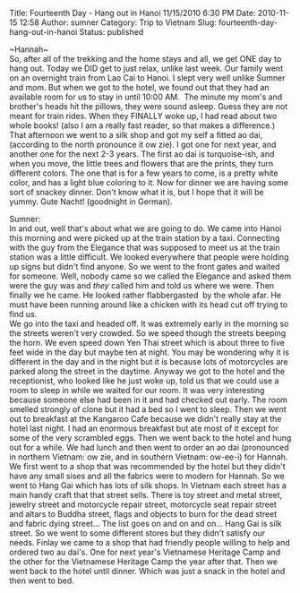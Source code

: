 Title: Fourteenth Day - Hang out in Hanoi 11/15/2010 6:30 PM
Date: 2010-11-15 12:58
Author: sumner
Category: Trip to Vietnam
Slug: fourteenth-day-hang-out-in-hanoi
Status: published

\~Hannah\~  
So, after all of the trekking and the home stays and all, we get ONE day
to hang out. Today we DID get to just relax, unlike last week. Our
family went on an overnight train from Lao Cai to Hanoi. I slept very
well unlike Sumner and mom. But when we got to the hotel, we found out
that they had an available room for us to stay in until 10:00 AM.  The
minute my mom's and brother's heads hit the pillows, they were sound
asleep. Guess they are not meant for train rides. When they FINALLY woke
up, I had read about two whole books! (also I am a really fast reader,
so that makes a difference.) That afternoon we went to a silk shop and
got my self a fitted ao dai, (according to the north pronounce it ow
zie). I got one for next year, and another one for the next 2-3 years.
The first ao dai is turquoise-ish, and when you move, the little trees
and flowers that are the prints, they turn different colors. The one
that is for a few years to come, is a pretty white color, and has a
light blue coloring to it. Now for dinner we are having some sort of
snackey dinner. Don't know what it is, but I hope that it will be yummy.
Gute Nacht! (goodnight in German).

Sumner:  
In and out, well that's about what we are going to do. We came into
Hanoi this morning and were picked up at the train station by a taxi.
Connecting with the guy from the Elegance that was supposed to meet us
at the train station was a little difficult. We looked everywhere that
people were holding up signs but didn't find anyone. So we went to the
front gates and waited for someone. Well, nobody came so we called the
Elegance and asked them were the guy was and *they* called him and told
us where we were. Then finally we he came. He looked rather
flabbergasted  by the whole afar. He must have been running around like
a chicken with its head cut off trying to find us.  
We go into the taxi and headed off. It was extremely early in the
morning so the streets weren't very crowded. So we speed though the
streets beeping the horn. We even speed down Yen Thai street which is
about three to five feet wide in the day but maybe ten at night. You may
be wondering why it is different in the day and in the night but it is
because lots of motorcycles are parked along the street in the daytime.
Anyway we got to the hotel and the receptionist, who looked like he just
woke up, told us that we could use a room to sleep in while we waited
for our room. It was very interesting because someone else had been in
it and had checked out early. The room smelled strongly of clone but it
had a bed so I went to sleep. Then we went out to breakfast at the
Kangaroo Cafe because we didn't really stay at the hotel last night. I
had an enormous breakfast but ate most of it except for some of the very
scrambled eggs. Then we went back to the hotel and hung out for a while.
We had lunch and then went to order an ao dai (pronounced in northern
Vietnam: ow zie, and in southern Vietnam: ow-ee-i) for Hannah. We first
went to a shop that was recommended by the hotel but they didn't have
any small sises and all the fabrics were to modern for Hannah. So we
went to Hang Gai which has lots of silk shops. In Vietnam each street
has a main handy craft that that street sells. There is toy street and
metal street,  jewelry street and motorcycle repair street, motorcycle
seat repair street and altars to Buddha street, flags and objects to
burn for the dead street and fabric dying street... The list goes on and
on and on... Hang Gai is silk street. So we went to some different
stores but they didn't satisfy our needs. Finlay we came to a shop that
had friendly people willing to help and ordered two au dai's. One
for next year's Vietnamese Heritage Camp and the other for the
Vietnamese Heritage Camp the year after that. Then we went back to the
hotel until dinner. Which was just a snack in the hotel and then went to
bed.
